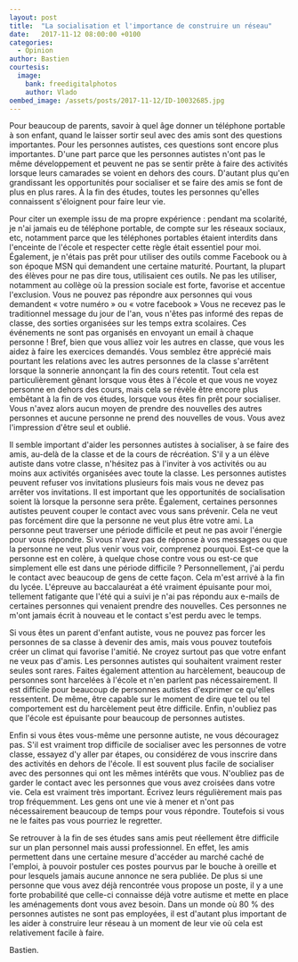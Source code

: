 ```yaml
---
layout: post
title:  "La socialisation et l'importance de construire un réseau"
date:   2017-11-12 08:00:00 +0100
categories:
  - Opinion
author: Bastien
courtesis:
  image:
    bank: freedigitalphotos
    author: Vlado
oembed_image: /assets/posts/2017-11-12/ID-10032685.jpg
---
```


Pour beaucoup de parents, savoir à quel âge donner un téléphone portable à son enfant, quand le laisser sortir seul avec des amis sont des questions importantes.
Pour les personnes autistes, ces questions sont encore plus importantes. D'une part parce que les personnes autistes n'ont pas le même développement et peuvent ne pas se sentir prête
à faire des activités lorsque leurs camarades se voient en dehors des cours.
D'autant plus qu'en grandissant les opportunités pour socialiser et se faire des amis se font de plus en plus rares. À la fin des études, toutes les personnes qu'elles  
connaissent s'éloignent pour faire leur vie. 

<amp-img class="center" width="400" height="217" src="{{ site.amp_img_cache_url }}/assets/posts/2017-11-12/ID-10032685.jpg" alt="ID-10032685"></amp-img>

Pour citer un exemple issu de ma propre expérience&nbsp;: pendant ma scolarité, je n'ai jamais eu de téléphone portable, de compte sur les réseaux sociaux, etc,
notamment parce que les téléphones portables étaient interdits dans l'enceinte de l'école et respecter cette règle était essentiel pour moi. Également, je n'étais pas prêt 
pour utiliser des outils comme Facebook ou à son époque MSN qui demandent une certaine maturité.
Pourtant, la plupart des élèves pour ne pas dire tous, utilisaient ces outils. Ne pas les utiliser, notamment au collège où la pression sociale est forte, favorise et accentue 
l'exclusion. Vous ne pouvez pas répondre aux personnes qui vous demandent «&nbsp;votre numéro&nbsp;» ou «&nbsp;votre facebook&nbsp;»
Vous ne recevez pas le traditionnel message du jour de l'an, vous n'êtes pas informé des repas de classe, des sorties organisées sur les temps extra scolaires.
Ces événements ne sont pas organisés en envoyant un email à chaque personne&nbsp;!
Bref, bien que vous alliez voir les autres en classe, que vous les aidez à faire les exercices demandés. Vous semblez être apprécié mais pourtant 
les relations avec les autres personnes de la classe s'arrêtent lorsque la sonnerie annonçant la fin des cours retentit.
Tout cela est particulièrement gênant lorsque vous êtes à l'école et que vous ne voyez personne en dehors des cours, mais cela se révèle être encore plus embêtant à la fin de vos études, lorsque vous êtes fin prêt pour socialiser.
Vous n'avez alors aucun moyen de prendre des nouvelles des autres personnes et aucune personne ne prend des nouvelles de vous. Vous avez l'impression d'être seul et oublié.

Il semble important d'aider les personnes autistes à socialiser, à se faire des amis, au-delà de la classe et de la cours de récréation.
S'il y a un élève autiste dans votre classe, n'hésitez pas à l'inviter à vos activités ou au moins aux activités organisées avec toute la classe.
Les personnes autistes peuvent refuser vos invitations plusieurs fois mais vous ne devez pas arrêter vos invitations. Il est important que les opportunités de socialisation soient là
lorsque la personne sera prête.
Également, certaines personnes autistes peuvent couper le contact avec vous sans prévenir. Cela ne veut pas forcément dire que la personne ne veut plus être votre ami. La personne peut traverser une période difficile
et peut ne pas avoir l'énergie pour vous répondre. Si vous n'avez pas de réponse à vos messages ou que la personne ne veut plus venir vous voir, comprenez pourquoi. Est-ce que la personne est en colère, à quelque chose contre vous ou est-ce que simplement
elle est dans une période difficile&nbsp;?
Personnellement, j'ai perdu le contact avec beaucoup de gens de cette façon. Cela m'est arrivé à la fin du lycée. L'épreuve au baccalauréat a été vraiment épuisante pour moi, tellement fatigante que l'été qui a suivi je n'ai pas répondu aux e-mails
de certaines personnes qui venaient prendre des nouvelles.  Ces personnes ne m'ont jamais écrit à nouveau et le contact s'est perdu avec le temps.

Si vous êtes un parent d'enfant autiste, vous ne pouvez pas forcer les personnes de sa classe à devenir des amis, mais vous pouvez toutefois créer un climat qui favorise l'amitié.
Ne croyez surtout pas que votre enfant ne veux pas d'amis. Les personnes autistes qui souhaitent vraiment rester seules sont rares.
Faites également attention au harcèlement, beaucoup de personnes sont harcelées à l'école et n'en parlent pas nécessairement. Il est difficile pour beaucoup de personnes autistes d'exprimer ce qu'elles ressentent. De même, être capable sur le moment de 
dire que tel ou tel comportement est du harcèlement peut être difficile.
Enfin, n'oubliez pas que l'école est épuisante pour beaucoup de personnes autistes.

Enfin si vous êtes vous-même une personne autiste, ne vous découragez pas.
S'il est vraiment trop difficile de socialiser avec les personnes de votre classe, essayez d'y aller par étapes, ou considérez de vous inscrire dans des activités en dehors de l'école.
Il est souvent plus facile de socialiser avec des personnes qui ont les mêmes intérêts que vous.
N'oubliez pas de garder le contact avec les personnes que vous avez croisées dans votre vie. Cela est vraiment très important. Écrivez leurs régulièrement mais pas trop fréquemment.
Les gens ont une vie à mener et n'ont pas nécessairement beaucoup de temps pour vous répondre.
Toutefois si vous ne le faites pas vous pourriez le regretter.

Se retrouver à la fin de ses études sans amis peut réellement être difficile sur un plan personnel mais aussi professionnel.
En effet, les amis permettent dans une certaine mesure d'accéder au marché caché de l'emploi, à pouvoir postuler ces postes pourvus par le bouche à oreille et pour lesquels 
jamais aucune annonce ne sera publiée. De plus si une personne que vous avez déjà rencontrée vous propose un poste, il y a une forte probabilité que celle-ci connaisse déjà votre
autisme et mette en place les aménagements dont vous avez besoin.
Dans un monde où 80 % des personnes autistes ne sont pas employées, il est d'autant plus important de les aider à construire leur réseau 
à un moment de leur vie où cela est relativement facile à faire.

Bastien.



